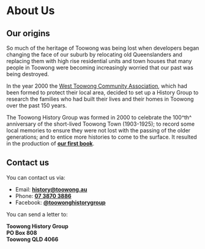 # About Us

## Our origins

So much of the heritage of Toowong was being lost when developers began changing the face of our suburb by relocating old Queenslanders and replacing them with high rise residential units and town houses that many people in Toowong were becoming increasingly worried that our past was being destroyed. 

In the year 2000 the [West Toowong Community Association](https://abr.business.gov.au/ABN/View/51823312836), which had been formed to protect their local area, decided to set up a History Group to research the families who had built their lives and their homes in Toowong over the past 150 years.

The Toowong History Group was formed in 2000 to celebrate the 100^th^ anniversary of the short-lived Toowong Town (1903-1925); to record some local memories to ensure they were not lost with the passing of the older generations; and to entice more histories to come to the surface. It resulted in the production of **[our first book](books.md)**.


## Contact us
You can contact us via: 

- Email: **[history@toowong.au](mailto:history@toowong.au)**
- Phone: **[07 3870 3886](tel:0738703886)**
- Facebook: **[@toowonghistorygroup](https://www.facebook.com/toowonghistorygroup/)**


You can send a letter to: 

**Toowong History Group** <br>
**PO Box 808** <br>
**Toowong QLD 4066**
